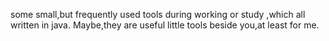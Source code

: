 some small,but frequently used tools during working or study ,which all written in java.
Maybe,they are useful little tools beside you,at least for me.